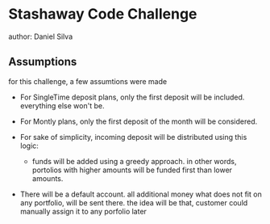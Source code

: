 # Stashaway Code Challenge
author: Daniel Silva


## Assumptions
for this challenge, a few assumtions were made

- For SingleTime deposit plans, only the first deposit will be included. everything else won't be.
- For Montly plans, only the first deposit of the month will be considered. 
- For sake of simplicity, incoming deposit will be distributed using this logic:
    + funds will be added using a greedy approach. in other words, portolios with higher amounts will be funded first than lower amounts.

- There will be a default account. all additional money what does not fit on any portfolio, will be sent there. the idea will be that, customer could manually assign it to any porfolio later 